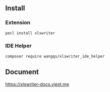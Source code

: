 ## Install

### Extension 

```bash
pecl install xlswriter
```

### IDE Helper

```bash
composer require wangqs/xlswriter_ide_helper
```

## Document

https://xlswriter-docs.viest.me